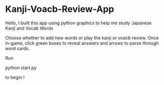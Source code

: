 # Kanji-Voacb-Review-App

Hello, I built this app using python graphics to help me study Japanese Kanji and Vocab Words

Choose whether to add new words or play the kanji or voacb review. Once in-game, click green boxes to reveal answers and arrows to parse through word cards.

Run 

python start.py

to begin !
